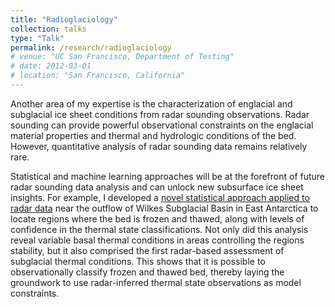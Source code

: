 ```yaml
---
title: "Radioglaciology"
collection: talks
type: "Talk"
permalink: /research/radioglaciology
# venue: "UC San Francisco, Department of Testing"
# date: 2012-03-01
# location: "San Francisco, California"
---
```


Another area of my expertise is the characterization of englacial and subglacial ice sheet conditions from radar sounding observations. Radar sounding can provide powerful observational constraints on the englacial material properties and thermal and hydrologic conditions of the bed. However, quantitative analysis of radar sounding data remains relatively rare.

Statistical and machine learning approaches will be at the forefront of future radar sounding data analysis and can unlock new subsurface ice sheet insights. For example, I developed a [novel statistical approach applied to radar data](/publications/#publication-2024-Dawson) near the outflow of Wilkes Subglacial Basin in East Antarctica to locate regions where the bed is frozen and thawed, along with levels of confidence in the thermal state classifications. Not only did this analysis reveal variable basal thermal conditions in areas controlling the regions stability, but it also comprised the first radar-based assessment of subglacial thermal conditions. This shows that it is possible to observationally classify frozen and thawed bed, thereby laying the groundwork to use radar-inferred thermal state observations as model constraints.
